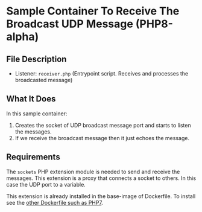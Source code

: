# Sample Container To Receive The Broadcast UDP Message (PHP8-alpha)

## File Description

- Listener: `receiver.php` (Entrypoint script. Receives and processes the broadcasted message)

## What It Does

In this sample container:

1. Creates the socket of UDP broadcast message port and starts to listen the messages.
2. If we receive the broadcast message then it just echoes the message.

## Requirements

The `sockets` PHP extension module is needed to send and receive the messages. This extension is a proxy that connects a socket to others. In this case the UDP port to a variable.

This extension is already installed in the base-image of Dockerfile. To install see the [other Dockerfile such as PHP7](../php7/Dockerfile).
